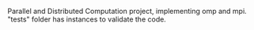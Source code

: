 Parallel and Distributed Computation project, implementing omp and mpi. 
"tests" folder has instances to validate the code.
